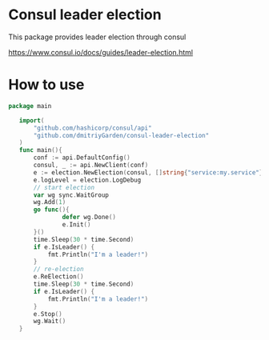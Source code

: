 Consul leader election
======================

This package provides leader election through consul

 https://www.consul.io/docs/guides/leader-election.html

 How to use
 ==========
 ```go
 package main

    import(
        "github.com/hashicorp/consul/api"
        "github.com/dmitriyGarden/consul-leader-election"
    )
    func main(){
        conf := api.DefaultConfig()
    	consul, _ := api.NewClient(conf)
    	e := election.NewElection(consul, []string{"service:my.service"}, "my.service")
    	e.logLevel = election.LogDebug
    	// start election
    	var wg sync.WaitGroup
    	wg.Add(1)
    	go func(){
    	        defer wg.Done()
    	        e.Init()
    	}()
    	time.Sleep(30 * time.Second)
    	if e.IsLeader() {
    		fmt.Println("I'm a leader!")
    	}
    	// re-election
    	e.ReElection()
    	time.Sleep(30 * time.Second)
    	if e.IsLeader() {
    		fmt.Println("I'm a leader!")
    	}
    	e.Stop()
        wg.Wait()
    }
